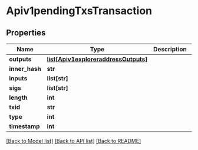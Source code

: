 # Apiv1pendingTxsTransaction

## Properties
Name | Type | Description | Notes
------------ | ------------- | ------------- | -------------
**outputs** | [**list[Apiv1exploreraddressOutputs]**](Apiv1exploreraddressOutputs.md) |  | [optional] 
**inner_hash** | **str** |  | [optional] 
**inputs** | **list[str]** |  | [optional] 
**sigs** | **list[str]** |  | [optional] 
**length** | **int** |  | [optional] 
**txid** | **str** |  | [optional] 
**type** | **int** |  | [optional] 
**timestamp** | **int** |  | [optional] 

[[Back to Model list]](../README.md#documentation-for-models) [[Back to API list]](../README.md#documentation-for-api-endpoints) [[Back to README]](../README.md)


